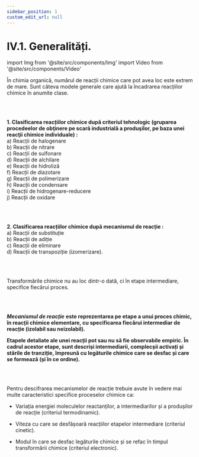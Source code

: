 ```yaml
---
sidebar_position: 1
custom_edit_url: null
---
```


# IV.1. Generalități.


import Img from '@site/src/components/Img'
import Video from '@site/src/components/Video'





<div class="alert alert--primary" role="alert">

În chimia organică, numărul de reacții chimice care pot avea loc este extrem de mare. Sunt câteva modele generale care ajută la încadrarea reacțiilor chimice în anumite clase.



</div>


<br></br>

<div class="alert alert--primary" role="alert">

**1. Clasificarea reacțiilor chimice după criteriul tehnologic (gruparea procedeelor de obţinere pe scară industrială a produşilor, pe baza unei reacţii chimice individuale) :**     
a)	Reacții de halogenare       
b)	Reacții de nitrare      
c)	Reacții de sulfonare      
d)	Reacții de alchilare      
e)	Reacții de hidroliză      
f)	Reacții de diazotare      
g)	Reacții de polimerizare      
h)	Reacții de condensare      
i)	Reacții de hidrogenare-reducere      
j)	Reacții de oxidare

<br></br>


**2. Clasificarea reacțiilor chimice după mecanismul de reacție :**      
a)	Reacții de substituție       
b)	Reacții de adiție      
c)	Reacții de eliminare      
d)	Reacții de transpoziție (izomerizare).



</div>



<br></br>

<div class="alert alert--primary" role="alert">


Transformările chimice nu au loc dintr-o dată, ci în etape intermediare, specifice fiecărui proces.



</div>


<br></br>


<div class="alert alert--primary" role="alert">

***Mecanismul de reacție*** **este reprezentarea pe etape a unui proces chimic, în reacții chimice elementare, cu specificarea fiecărui intermediar de reacție (izolabil sau neizolabil).** 

**Etapele detaliate ale unei reacții pot sau nu să fie observabile empiric. În cadrul acestor etape, sunt descriși intermediarii, complecșii activați și stările de tranziție, împreună cu legăturile chimice care se desfac și care se formează (și în ce ordine).** 



</div>




<br></br>




<div class="alert alert--primary" role="alert">

Pentru descifrarea mecanismelor de reacție trebuie avute în vedere mai multe caracteristici specifice proceselor chimice ca:

- Variația energiei moleculelor reactanților, a intermediarilor și a produșilor de reacție (criteriul termodinamic).

- Viteza cu care se desfășoară reacțiilor etapelor intermediare (criteriul cinetic).

- Modul în care se desfac legăturile chimice și se refac în timpul transformării chimice (criteriul electronic).




</div>


